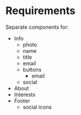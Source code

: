 # Requirements

Separate components for:

-   Info
    -   photo
    -   name
    -   title
    -   email
    -   buttons
        -   email
    -   social
-   About
-   Interests
-   Footer
    -   social icons
